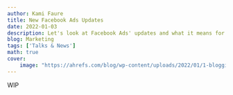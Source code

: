```yaml
---
author: Kami Faure
title: New Facebook Ads Updates
date: 2022-01-03
description: Let's look at Facebook Ads' updates and what it means for us, the users/marketers.
blog: Marketing
tags: ['Talks & News']
math: true
cover:
    image: "https://ahrefs.com/blog/wp-content/uploads/2022/01/1-blogging-revenue-sources-statistics.png"
---
```

WIP